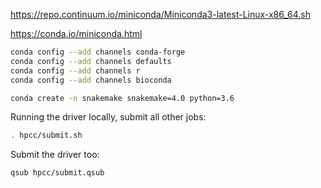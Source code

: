 
https://repo.continuum.io/miniconda/Miniconda3-latest-Linux-x86_64.sh

https://conda.io/miniconda.html

```bash
conda config --add channels conda-forge
conda config --add channels defaults
conda config --add channels r
conda config --add channels bioconda

conda create -n snakemake snakemake=4.0 python=3.6
```

Running the driver locally,
submit all other jobs:

```bash
. hpcc/submit.sh
```

Submit the driver too:

```bash
qsub hpcc/submit.qsub
```

